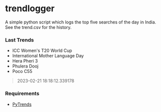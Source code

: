 # trendlogger
A simple python script which logs the top five searches of the day in India.<br>See the trend.csv for the history.<br>

<!-- Last Trends -->
### Last Trends
* ICC Women's T20 World Cup
* International Mother Language Day
* Hera Pheri 3
* Phulera Dooj
* Poco C55
> 2023-02-21 18:18:12.339178

<!-- Requirements -->
### Requirements
* [PyTrends](https://github.com/dreyco676/pytrends)

